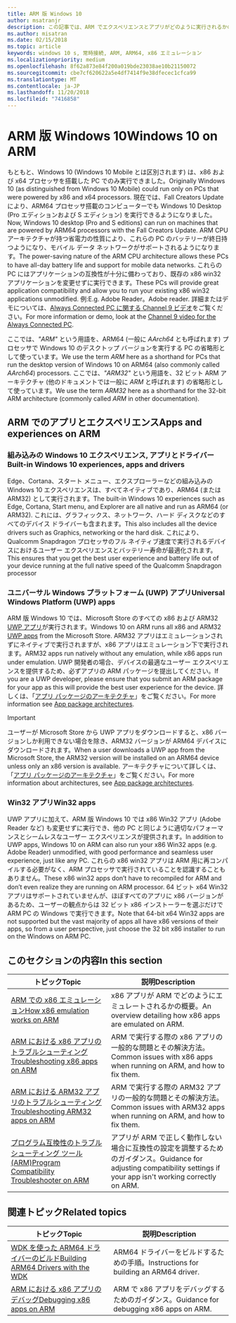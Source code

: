 ```yaml
---
title: ARM 版 Windows 10
author: msatranjr
description: この記事では、ARM でエクスペリエンスとアプリがどのように実行されるかの概要、どのような制限事項があるか、詳しい情報を参照できる場所について説明します。
ms.author: misatran
ms.date: 02/15/2018
ms.topic: article
keywords: windows 10 s, 常時接続, ARM, ARM64, x86 エミュレーション
ms.localizationpriority: medium
ms.openlocfilehash: 8f62a873e84f200a019bde23038ae10b21150072
ms.sourcegitcommit: cbe7cf620622a5e4df7414f9e38dfecec1cfca99
ms.translationtype: MT
ms.contentlocale: ja-JP
ms.lasthandoff: 11/20/2018
ms.locfileid: "7416858"
---
```

# <a name="windows-10-on-arm"></a><span data-ttu-id="c23c0-104">ARM 版 Windows 10</span><span class="sxs-lookup"><span data-stu-id="c23c0-104">Windows 10 on ARM</span></span>
<span data-ttu-id="c23c0-105">もともと、Windows 10 (Windows 10 Mobile とは区別されます) は、x86 および x64 プロセッサを搭載した PC でのみ実行できました。</span><span class="sxs-lookup"><span data-stu-id="c23c0-105">Originally Windows 10 (as distinguished from Windows 10 Mobile) could run only on PCs that were powered by x86 and x64 processors.</span></span> <span data-ttu-id="c23c0-106">現在では、Fall Creators Update により、ARM64 プロセッサ搭載のコンピューターでも Windows 10 Desktop (Pro エディションおよび S エディション) を実行できるようになりました。</span><span class="sxs-lookup"><span data-stu-id="c23c0-106">Now, Windows 10 desktop (Pro and S editions) can run on machines that are powered by ARM64 processors with the Fall Creators Update.</span></span> <span data-ttu-id="c23c0-107">ARM CPU アーキテクチャが持つ省電力の性質により、これらの PC のバッテリーが終日持つようになり、モバイル データ ネットワークがサポートされるようになります。</span><span class="sxs-lookup"><span data-stu-id="c23c0-107">The power-saving nature of the ARM CPU architecture allows these PCs to have all-day battery life and support for mobile data networks.</span></span> <span data-ttu-id="c23c0-108">これらの PC にはアプリケーションの互換性が十分に備わっており、既存の x86 win32 アプリケーションを変更せずに実行できます。</span><span class="sxs-lookup"><span data-stu-id="c23c0-108">These PCs will provide great application compatibility and allow you to run your existing x86 win32 applications unmodified.</span></span> <span data-ttu-id="c23c0-109">例:</span><span class="sxs-lookup"><span data-stu-id="c23c0-109">E.g.</span></span> <span data-ttu-id="c23c0-110">Adobe Reader。</span><span class="sxs-lookup"><span data-stu-id="c23c0-110">Adobe reader.</span></span> <span data-ttu-id="c23c0-111">詳細またはデモについては、[Always Connected PC に関する Channel 9 ビデオ](https://channel9.msdn.com/Events/Build/2017/P4171)をご覧ください。</span><span class="sxs-lookup"><span data-stu-id="c23c0-111">For more information or demo, look at the [Channel 9 video for the Always Connected PC](https://channel9.msdn.com/Events/Build/2017/P4171).</span></span> 

<span data-ttu-id="c23c0-112">ここでは、*"ARM"* という用語を、ARM64 (一般に *AArch64* とも呼ばれます) プロセッサで Windows 10 のデスクトップ バージョンを実行する PC の省略形として使っています。</span><span class="sxs-lookup"><span data-stu-id="c23c0-112">We use the term *ARM* here as a shorthand for PCs that run the desktop version of Windows 10 on ARM64 (also commonly called *AArch64*) processors.</span></span>  <span data-ttu-id="c23c0-113">ここでは、*"ARM32"* という用語を、32 ビット ARM アーキテクチャ (他のドキュメントでは一般に *ARM* と呼ばれます) の省略形として使っています。</span><span class="sxs-lookup"><span data-stu-id="c23c0-113">We use the term *ARM32* here as a shorthand for the 32-bit ARM architecture (commonly called *ARM* in other documentation).</span></span>

## <a name="apps-and-experiences-on-arm"></a><span data-ttu-id="c23c0-114">ARM でのアプリとエクスペリエンス</span><span class="sxs-lookup"><span data-stu-id="c23c0-114">Apps and experiences on ARM</span></span>

### <a name="built-in-windows-10-experiences-apps-and-drivers"></a><span data-ttu-id="c23c0-115">組み込みの Windows 10 エクスペリエンス, アプリとドライバー</span><span class="sxs-lookup"><span data-stu-id="c23c0-115">Built-in Windows 10 experiences, apps and drivers</span></span>
<span data-ttu-id="c23c0-116">Edge、Cortana、スタート メニュー、エクスプローラーなどの組み込みの Windows 10 エクスペリエンスは、すべてネイティブであり、ARM64 (または ARM32) として実行されます。</span><span class="sxs-lookup"><span data-stu-id="c23c0-116">The built-in Windows 10 experiences such as Edge, Cortana, Start menu, and Explorer are all native and run as ARM64 (or ARM32).</span></span> <span data-ttu-id="c23c0-117">これには、グラフィックス、ネットワーク、ハード ディスクなどのすべてのデバイス ドライバーも含まれます。</span><span class="sxs-lookup"><span data-stu-id="c23c0-117">This also includes all the device drivers such as Graphics, networking or the hard disk.</span></span> <span data-ttu-id="c23c0-118">これにより、Qualcomm Snapdragon プロセッサのフル ネイティブ速度で実行されるデバイスにおけるユーザー エクスペリエンスとバッテリー寿命が最適化されます。</span><span class="sxs-lookup"><span data-stu-id="c23c0-118">This ensures that you get the best user experience and battery life out of your device running at the full native speed of the Qualcomm Snapdragon processor</span></span>

### <a name="universal-windows-platform-uwp-apps"></a><span data-ttu-id="c23c0-119">ユニバーサル Windows プラットフォーム (UWP) アプリ</span><span class="sxs-lookup"><span data-stu-id="c23c0-119">Universal Windows Platform (UWP) apps</span></span>
<span data-ttu-id="c23c0-120">ARM 版 Windows 10 では、Microsoft Store のすべての x86 および ARM32 [UWP アプリ](../get-started/universal-application-platform-guide.md)が実行されます。</span><span class="sxs-lookup"><span data-stu-id="c23c0-120">Windows 10 on ARM runs all x86 and ARM32 [UWP apps](../get-started/universal-application-platform-guide.md) from the Microsoft Store.</span></span> <span data-ttu-id="c23c0-121">ARM32 アプリはエミュレーションされずにネイティブで実行されますが、x86 アプリはエミュレーション下で実行されます。</span><span class="sxs-lookup"><span data-stu-id="c23c0-121">ARM32 apps run natively without any emulation, while x86 apps run under emulation.</span></span> <span data-ttu-id="c23c0-122">UWP 開発者の場合、デバイスの最適なユーザー エクスペリエンスを提供するため、必ずアプリの ARM パッケージを提出してください。</span><span class="sxs-lookup"><span data-stu-id="c23c0-122">If you are a UWP developer, please ensure that you submit an ARM package for your app as this will provide the best user experience for the device.</span></span> <span data-ttu-id="c23c0-123">詳しくは、「[アプリ パッケージのアーキテクチャ](../packaging/device-architecture.md)」をご覧ください。</span><span class="sxs-lookup"><span data-stu-id="c23c0-123">For more information see [App package architectures](../packaging/device-architecture.md).</span></span>

>[!IMPORTANT] 
> <span data-ttu-id="c23c0-124">ユーザーが Microsoft Store から UWP アプリをダウンロードすると、x86 バージョンしか利用できない場合を除き、ARM32 バージョンが ARM64 デバイスにダウンロードされます。</span><span class="sxs-lookup"><span data-stu-id="c23c0-124">When a user downloads a UWP app from the Microsoft Store, the ARM32 version will be installed on an ARM64 device unless only an x86 version is available.</span></span> <span data-ttu-id="c23c0-125">アーキテクチャについて詳しくは、「[アプリ パッケージのアーキテクチャ](../packaging/device-architecture.md)」をご覧ください。</span><span class="sxs-lookup"><span data-stu-id="c23c0-125">For more information about architectures, see [App package architectures](../packaging/device-architecture.md).</span></span>

### <a name="win32-apps"></a><span data-ttu-id="c23c0-126">Win32 アプリ</span><span class="sxs-lookup"><span data-stu-id="c23c0-126">Win32 apps</span></span>
<span data-ttu-id="c23c0-127">UWP アプリに加えて、ARM 版 Windows 10 では x86 Win32 アプリ (Adobe Reader など) も変更せずに実行でき、他の PC と同じように適切なパフォーマンスとシームレスなユーザー エクスペリエンスが提供されます。</span><span class="sxs-lookup"><span data-stu-id="c23c0-127">In addition to UWP apps, Windows 10 on ARM can also run your x86 Win32 apps (e.g. Adobe Reader) unmodified, with good performance and seamless user experience, just like any PC.</span></span> <span data-ttu-id="c23c0-128">これらの x86 win32 アプリは ARM 用に再コンパイルする必要がなく、ARM プロセッサで実行されていることを認識することもありません。</span><span class="sxs-lookup"><span data-stu-id="c23c0-128">These x86 win32 apps don’t have to recompiled for ARM and don’t even realize they are running on ARM processor.</span></span> <span data-ttu-id="c23c0-129">64 ビット x64 Win32 アプリはサポートされていませんが、ほぼすべてのアプリに x86 バージョンがあるため、ユーザーの観点からは 32 ビット x86 インストーラーを選ぶだけで ARM PC の Windows で実行できます。</span><span class="sxs-lookup"><span data-stu-id="c23c0-129">Note that 64-bit x64 Win32 apps are not supported but the vast majority of apps all have x86 versions of their apps, so from a user perspective, just choose the 32 bit x86 installer to run on the Windows on ARM PC.</span></span>

## <a name="in-this-section"></a><span data-ttu-id="c23c0-130">このセクションの内容</span><span class="sxs-lookup"><span data-stu-id="c23c0-130">In this section</span></span>
|<span data-ttu-id="c23c0-131">トピック</span><span class="sxs-lookup"><span data-stu-id="c23c0-131">Topic</span></span> | <span data-ttu-id="c23c0-132">説明</span><span class="sxs-lookup"><span data-stu-id="c23c0-132">Description</span></span> |
|-----|-----|
|[<span data-ttu-id="c23c0-133">ARM での x86 エミュレーション</span><span class="sxs-lookup"><span data-stu-id="c23c0-133">How x86 emulation works on ARM</span></span>](apps-on-arm-x86-emulation.md)|<span data-ttu-id="c23c0-134">x86 アプリが ARM でどのようにエミュレートされるかの概要。</span><span class="sxs-lookup"><span data-stu-id="c23c0-134">An overview detailing how x86 apps are emulated on ARM.</span></span>|
|[<span data-ttu-id="c23c0-135">ARM における x86 アプリのトラブルシューティング</span><span class="sxs-lookup"><span data-stu-id="c23c0-135">Troubleshooting x86 apps on ARM</span></span>](apps-on-arm-troubleshooting-x86.md)|<span data-ttu-id="c23c0-136">ARM で実行する際の x86 アプリの一般的な問題とその解決方法。</span><span class="sxs-lookup"><span data-stu-id="c23c0-136">Common issues with x86 apps when running on ARM, and how to fix them.</span></span> |
|[<span data-ttu-id="c23c0-137">ARM における ARM32 アプリのトラブルシューティング</span><span class="sxs-lookup"><span data-stu-id="c23c0-137">Troubleshooting ARM32 apps on ARM</span></span>](apps-on-arm-troubleshooting-arm32.md)|<span data-ttu-id="c23c0-138">ARM で実行する際の ARM32 アプリの一般的な問題とその解決方法。</span><span class="sxs-lookup"><span data-stu-id="c23c0-138">Common issues with ARM32 apps when running on ARM, and how to fix them.</span></span> |
|[<span data-ttu-id="c23c0-139">プログラム互換性のトラブルシューティング ツール (ARM)</span><span class="sxs-lookup"><span data-stu-id="c23c0-139">Program Compatibility Troubleshooter on ARM</span></span>](apps-on-arm-program-compat-troubleshooter.md)|<span data-ttu-id="c23c0-140">アプリが ARM で正しく動作しない場合に互換性の設定を調整するためのガイダンス。</span><span class="sxs-lookup"><span data-stu-id="c23c0-140">Guidance for adjusting compatibility settings if your app isn't working correctly on ARM.</span></span> |

## <a name="related-topics"></a><span data-ttu-id="c23c0-141">関連トピック</span><span class="sxs-lookup"><span data-stu-id="c23c0-141">Related topics</span></span>
|<span data-ttu-id="c23c0-142">トピック</span><span class="sxs-lookup"><span data-stu-id="c23c0-142">Topic</span></span> | <span data-ttu-id="c23c0-143">説明</span><span class="sxs-lookup"><span data-stu-id="c23c0-143">Description</span></span> |
|-----|-----|
|[<span data-ttu-id="c23c0-144">WDK を使った ARM64 ドライバーのビルド</span><span class="sxs-lookup"><span data-stu-id="c23c0-144">Building ARM64 Drivers with the WDK</span></span>](https://docs.microsoft.com/en-us/windows-hardware/drivers/develop/building-arm64-drivers)|<span data-ttu-id="c23c0-145">ARM64 ドライバーをビルドするための手順。</span><span class="sxs-lookup"><span data-stu-id="c23c0-145">Instructions for building an ARM64 driver.</span></span> |
| [<span data-ttu-id="c23c0-146">ARM における x86 アプリのデバッグ</span><span class="sxs-lookup"><span data-stu-id="c23c0-146">Debugging x86 apps on ARM</span></span>](https://docs.microsoft.com/en-us/windows-hardware/drivers/debugger/debugging-arm64) | <span data-ttu-id="c23c0-147">ARM で x86 アプリをデバッグするためのガイダンス。</span><span class="sxs-lookup"><span data-stu-id="c23c0-147">Guidance for debugging x86 apps on ARM.</span></span> |
